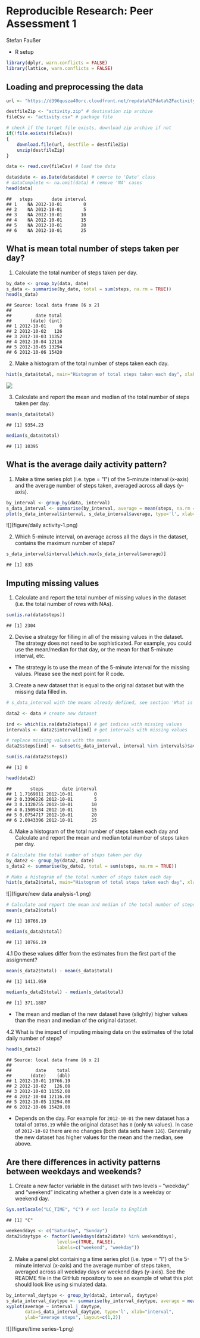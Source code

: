 # Reproducible Research: Peer Assessment 1
Stefan Faußer  



- R setup

```r
library(dplyr, warn.conflicts = FALSE)
library(lattice, warn.conflicts = FALSE)
```

## Loading and preprocessing the data


```r
url <- "https://d396qusza40orc.cloudfront.net/repdata%2Fdata%2Factivity.zip"

destfileZip <- "activity.zip" # destination zip archive
fileCsv <- "activity.csv" # package file

# check if the target file exists, download zip archive if not
if(!file.exists(fileCsv))
{
    download.file(url, destfile = destfileZip)
    unzip(destfileZip)
}

data <- read.csv(fileCsv) # load the data

data$date <- as.Date(data$date) # coerce to 'Date' class
# dataComplete <- na.omit(data) # remove 'NA' cases
head(data)
```

```
##   steps       date interval
## 1    NA 2012-10-01        0
## 2    NA 2012-10-01        5
## 3    NA 2012-10-01       10
## 4    NA 2012-10-01       15
## 5    NA 2012-10-01       20
## 6    NA 2012-10-01       25
```

## What is mean total number of steps taken per day?

1. Calculate the total number of steps taken per day.

```r
by_date <- group_by(data, date)
s_data <- summarise(by_date, total = sum(steps, na.rm = TRUE))
head(s_data)
```

```
## Source: local data frame [6 x 2]
## 
##         date total
##       (date) (int)
## 1 2012-10-01     0
## 2 2012-10-02   126
## 3 2012-10-03 11352
## 4 2012-10-04 12116
## 5 2012-10-05 13294
## 6 2012-10-06 15420
```

2. Make a histogram of the total number of steps taken each day.

```r
hist(s_data$total, main="Histogram of total steps taken each day", xlab="total steps", breaks=10)
```

![](figure/hist-1.png)

3. Calculate and report the mean and median of the total number of steps taken per day.

```r
mean(s_data$total)
```

```
## [1] 9354.23
```

```r
median(s_data$total)
```

```
## [1] 10395
```

## What is the average daily activity pattern?

1. Make a time series plot (i.e. type = "l") of the 5-minute interval (x-axis) and the average number of steps taken, averaged across all days (y-axis).


```r
by_interval <- group_by(data, interval)
s_data_interval <- summarise(by_interval, average = mean(steps, na.rm = TRUE))
plot(s_data_interval$interval, s_data_interval$average, type='l', xlab="interval", ylab="average steps")
```

![](figure/daily activity-1.png)

2. Which 5-minute interval, on average across all the days in the dataset, contains the maximum number of steps?


```r
s_data_interval$interval[which.max(s_data_interval$average)]
```

```
## [1] 835
```

## Imputing missing values

1. Calculate and report the total number of missing values in the dataset (i.e. the total number of rows with NAs).

```r
sum(is.na(data$steps))
```

```
## [1] 2304
```

2. Devise a strategy for filling in all of the missing values in the dataset. The strategy does not need to be sophisticated. For example, you could use the mean/median for that day, or the mean for that 5-minute interval, etc.

- The strategy is to use the mean of the 5-minute interval for the missing values. Please see the next point for R code.

3. Create a new dataset that is equal to the original dataset but with the missing data filled in.


```r
# s_data_interval with the means already defined, see section 'What is the average daily activity pattern'

data2 <- data # create new dataset

ind <- which(is.na(data2$steps)) # get indices with missing values
intervals <- data2$interval[ind] # get intervals with missing values

# replace missing values with the means
data2$steps[ind] <- subset(s_data_interval, interval %in% intervals)$average

sum(is.na(data2$steps))
```

```
## [1] 0
```

```r
head(data2)
```

```
##       steps       date interval
## 1 1.7169811 2012-10-01        0
## 2 0.3396226 2012-10-01        5
## 3 0.1320755 2012-10-01       10
## 4 0.1509434 2012-10-01       15
## 5 0.0754717 2012-10-01       20
## 6 2.0943396 2012-10-01       25
```

4. Make a histogram of the total number of steps taken each day and Calculate and report the mean and median total number of steps taken per day.


```r
# Calculate the total number of steps taken per day
by_date2 <- group_by(data2, date)
s_data2 <- summarise(by_date2, total = sum(steps, na.rm = TRUE))

# Make a histogram of the total number of steps taken each day
hist(s_data2$total, main="Histogram of total steps taken each day", xlab="total steps", breaks=10)
```

![](figure/new data analysis-1.png)

```r
# Calculate and report the mean and median of the total number of steps taken per day
mean(s_data2$total)
```

```
## [1] 10766.19
```

```r
median(s_data2$total)
```

```
## [1] 10766.19
```

4.1 Do these values differ from the estimates from the first part of the assignment?


```r
mean(s_data2$total) - mean(s_data$total)
```

```
## [1] 1411.959
```

```r
median(s_data2$total) - median(s_data$total)
```

```
## [1] 371.1887
```

- The mean and median of the new dataset have (slightly) higher values than the mean and median of the original dataset.

4.2 What is the impact of imputing missing data on the estimates of the total daily number of steps?


```r
head(s_data2)
```

```
## Source: local data frame [6 x 2]
## 
##         date    total
##       (date)    (dbl)
## 1 2012-10-01 10766.19
## 2 2012-10-02   126.00
## 3 2012-10-03 11352.00
## 4 2012-10-04 12116.00
## 5 2012-10-05 13294.00
## 6 2012-10-06 15420.00
```

- Depends on the day. For example for `2012-10-01` the new dataset has a total of `10766.19` while the original dataset has `0` (only `NA` values). In case of `2012-10-02` there are no changes (both data sets have `126`). Generally the new dataset has higher values for the mean and the median, see above.

## Are there differences in activity patterns between weekdays and weekends?

1. Create a new factor variable in the dataset with two levels – “weekday” and “weekend” indicating whether a given date is a weekday or weekend day.


```r
Sys.setlocale("LC_TIME", "C") # set locale to English
```

```
## [1] "C"
```

```r
weekenddays <- c("Saturday", "Sunday")
data2$daytype <- factor((weekdays(data2$date) %in% weekenddays), 
                   levels=c(TRUE, FALSE), 
                   labels=c("weekend", "weekday"))
```

2. Make a panel plot containing a time series plot (i.e. type = "l") of the 5-minute interval (x-axis) and the average number of steps taken, averaged across all weekday days or weekend days (y-axis). See the README file in the GitHub repository to see an example of what this plot should look like using simulated data.


```r
by_interval_daytype <- group_by(data2, interval, daytype)
s_data_interval_daytype <- summarise(by_interval_daytype, average = mean(steps))
xyplot(average ~ interval | daytype, 
       data=s_data_interval_daytype, type='l', xlab="interval",
       ylab="average steps", layout=c(1,2))
```

![](figure/time series-1.png)
